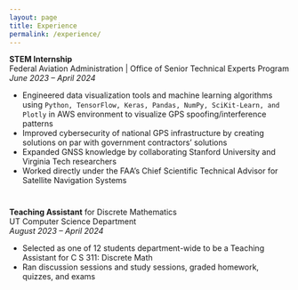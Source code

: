 ```yaml
---
layout: page
title: Experience
permalink: /experience/
---
```



**STEM Internship**  
Federal Aviation Administration | Office of Senior Technical Experts Program  
*June 2023 – April 2024*
- Engineered data visualization tools and machine learning algorithms using `Python, TensorFlow, Keras, Pandas,
NumPy, SciKit-Learn, and Plotly` in AWS environment to visualize GPS spoofing/interference patterns
- Improved cybersecurity of national GPS infrastructure by creating solutions on par with government contractors’
solutions
- Expanded GNSS knowledge by collaborating Stanford University and Virginia Tech researchers
- Worked directly under the FAA’s Chief Scientific Technical Advisor for Satellite Navigation Systems

<div style="margin-top: 40px;"></div>

**Teaching Assistant** for Discrete Mathematics  
UT Computer Science Department  
*August 2023 – April 2024*
- Selected as one of 12 students department-wide to be a Teaching Assistant for C S 311: Discrete Math
- Ran discussion sessions and study sessions, graded homework, quizzes, and exams 
